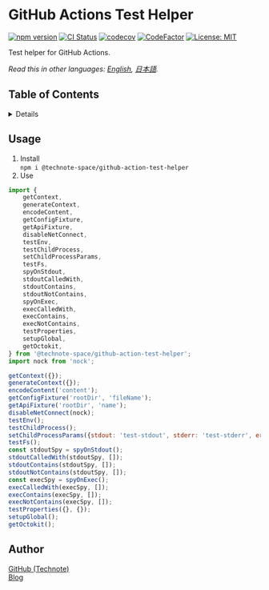 # GitHub Actions Test Helper

[![npm version](https://badge.fury.io/js/%40technote-space%2Fgithub-action-test-helper.svg)](https://badge.fury.io/js/%40technote-space%2Fgithub-action-test-helper)
[![CI Status](https://github.com/technote-space/github-action-test-helper/workflows/CI/badge.svg)](https://github.com/technote-space/github-action-test-helper/actions)
[![codecov](https://codecov.io/gh/technote-space/github-action-test-helper/branch/master/graph/badge.svg)](https://codecov.io/gh/technote-space/github-action-test-helper)
[![CodeFactor](https://www.codefactor.io/repository/github/technote-space/github-action-test-helper/badge)](https://www.codefactor.io/repository/github/technote-space/github-action-test-helper)
[![License: MIT](https://img.shields.io/badge/License-MIT-blue.svg)](https://github.com/technote-space/github-action-test-helper/blob/master/LICENSE)

Test helper for GitHub Actions.

*Read this in other languages: [English](README.md), [日本語](README.ja.md).*

## Table of Contents

<!-- START doctoc generated TOC please keep comment here to allow auto update -->
<!-- DON'T EDIT THIS SECTION, INSTEAD RE-RUN doctoc TO UPDATE -->
<details>
<summary>Details</summary>

- [Usage](#usage)
- [Author](#author)

</details>
<!-- END doctoc generated TOC please keep comment here to allow auto update -->

## Usage
1. Install  
`npm i @technote-space/github-action-test-helper`
1. Use
```js
import {
	getContext,
	generateContext,
	encodeContent,
	getConfigFixture,
	getApiFixture,
	disableNetConnect,
	testEnv,
	testChildProcess,
	setChildProcessParams,
	testFs,
	spyOnStdout,
	stdoutCalledWith,
	stdoutContains,
	stdoutNotContains,
	spyOnExec,
	execCalledWith,
	execContains,
	execNotContains,
	testProperties,
	setupGlobal,
	getOctokit,
} from '@technote-space/github-action-test-helper';
import nock from 'nock';

getContext({});
generateContext({});
encodeContent('content');
getConfigFixture('rootDir', 'fileName');
getApiFixture('rootDir', 'name');
disableNetConnect(nock);
testEnv();
testChildProcess();
setChildProcessParams({stdout: 'test-stdout', stderr: 'test-stderr', error: new Error('test-error')});
testFs();
const stdoutSpy = spyOnStdout();
stdoutCalledWith(stdoutSpy, []);
stdoutContains(stdoutSpy, []);
stdoutNotContains(stdoutSpy, []);
const execSpy = spyOnExec();
execCalledWith(execSpy, []);
execContains(execSpy, []);
execNotContains(execSpy, []);
testProperties({}, {});
setupGlobal();
getOctokit();
```

## Author
[GitHub (Technote)](https://github.com/technote-space)  
[Blog](https://technote.space)
